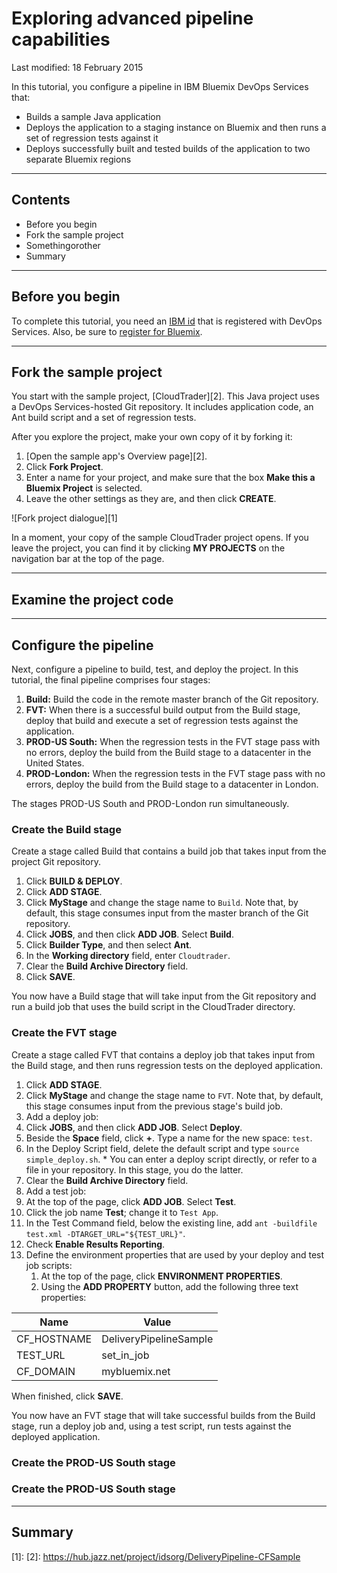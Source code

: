 # Exploring advanced pipeline capabilities

Last modified: 18 February 2015

In this tutorial, you configure a pipeline in IBM Bluemix DevOps Services that:

* Builds a sample Java application
* Deploys the application to a staging instance on Bluemix and then runs a set of regression tests against it
* Deploys successfully built and tested builds of the application to two separate Bluemix regions

---
## Contents
* Before you begin
* Fork the sample project
* Somethingorother
* Summary

---
## Before you begin

To complete this tutorial, you need an [IBM id][30] that is registered with DevOps Services. Also, be sure to [register for Bluemix][32].

---
## Fork the sample project

You start with the sample project, [CloudTrader][2]. This Java project uses a DevOps Services-hosted Git repository. It includes application code, an Ant build script and a set of regression tests.

After you explore the project, make your own copy of it by forking it:

1. [Open the sample app's Overview page][2].
2. Click **Fork Project**.
3. Enter a name for your project, and make sure that the box **Make this a Bluemix Project** is selected.
4. Leave the other settings as they are, and then click **CREATE**.

![Fork project dialogue][1]

In a moment, your copy of the sample CloudTrader project opens. If you leave the project, you can find it by clicking **MY PROJECTS** on the navigation bar at the top of the page.

---
## Examine the project code

---
## Configure the pipeline

Next, configure a pipeline to build, test, and deploy the project. In this tutorial, the final pipeline comprises four stages:

1. **Build:** Build the code in the remote master branch of the Git repository.
2. **FVT:** When there is a successful build output from the Build stage, deploy that build and execute a set of regression tests against the application.
3. **PROD-US South:** When the regression tests in the FVT stage pass with no errors, deploy the build from the Build stage to a datacenter in the United States.
4. **PROD-London:** When the regression tests in the FVT stage pass with no errors, deploy the build from the Build stage to a datacenter in London.

The stages PROD-US South and PROD-London run simultaneously.

### Create the Build stage

Create a stage called Build that contains a build job that takes input from the project Git repository.

1. Click **BUILD & DEPLOY**.
2. Click **ADD STAGE**.
3. Click **MyStage** and change the stage name to `Build`. Note that, by default, this stage consumes input from the master branch of the Git repository.
4. Click **JOBS**, and then click **ADD JOB**. Select **Build**.
5. Click **Builder Type**, and then select **Ant**. 
6. In the **Working directory** field, enter `Cloudtrader`.
7. Clear the **Build Archive Directory** field.
8. Click **SAVE**. 

You now have a Build stage that will take input from the Git repository and run a build job that uses the build script in the CloudTrader directory.

### Create the FVT stage

Create a stage called FVT that contains a deploy job that takes input from the Build stage, and then runs regression tests on the deployed application.

1. Click **ADD STAGE**.
2. Click **MyStage** and change the stage name to `FVT`. Note that, by default, this stage consumes input from the previous stage's build job.
3. Add a deploy job:
  1. Click **JOBS**, and then click **ADD JOB**. Select **Deploy**.
  5. Beside the **Space** field, click **+**. Type a name for the new space: `test`.
  6. In the Deploy Script field, delete the default script and type `source simple_deploy.sh`. 
    * You can enter a deploy script directly, or refer to a file in your repository. In this stage, you do the latter. 
  7. Clear the **Build Archive Directory** field.
4. Add a test job:
  1. At the top of the page, click **ADD JOB**. Select **Test**.
  2. Click the job name **Test**; change it to `Test App`. 
  3. In the Test Command field, below the existing line, add `ant -buildfile test.xml -DTARGET_URL="${TEST_URL}"`.
  4. Check **Enable Results Reporting**.
5. Define the environment properties that are used by your deploy and test job scripts:
    1. At the top of the page, click **ENVIRONMENT PROPERTIES**. 
    2. Using the **ADD PROPERTY** button, add the following three text properties:
    
Name  | Value
------------- | -------------
CF_HOSTNAME | DeliveryPipelineSample
TEST_URL  | set_in_job
CF_DOMAIN | mybluemix.net

When finished, click **SAVE**. 

You now have an FVT stage that will take successful builds from the Build stage, run a deploy job and, using a test script, run tests against the deployed application.

### Create the PROD-US South stage

### Create the PROD-US South stage


---
## Summary

[1]: 
[2]: https://hub.jazz.net/project/idsorg/DeliveryPipeline-CFSample

[30]: https://hub.jazz.net/register
[32]: https://apps.admin.ibmcloud.com/manage/trial/bluemix.html